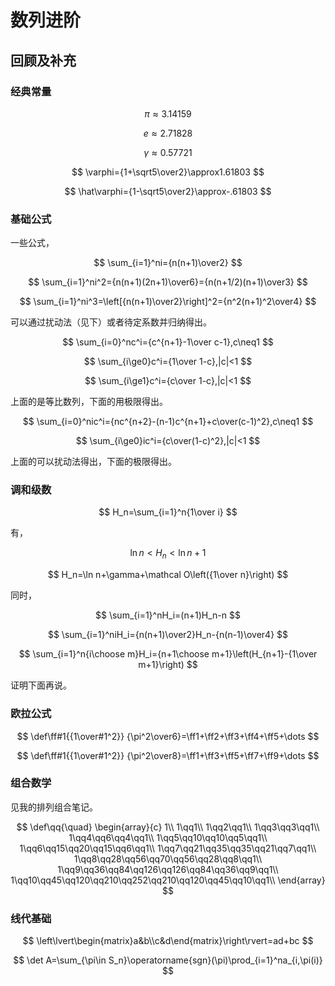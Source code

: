 # 数列进阶

## 回顾及补充

### 经典常量

$$
\pi\approx3.14159
$$

$$
e\approx2.71828
$$

$$
\gamma\approx0.57721
$$

$$
\varphi={1+\sqrt5\over2}\approx1.61803
$$

$$
\hat\varphi={1-\sqrt5\over2}\approx-.61803
$$

### 基础公式

一些公式，

$$
\sum_{i=1}^ni={n(n+1)\over2}
$$

$$
\sum_{i=1}^ni^2={n(n+1)(2n+1)\over6}={n(n+1/2)(n+1)\over3}
$$

$$
\sum_{i=1}^ni^3=\left[{n(n+1)\over2}\right]^2={n^2(n+1)^2\over4}
$$

可以通过扰动法（见下）或者待定系数并归纳得出。

$$
\sum_{i=0}^nc^i={c^{n+1}-1\over c-1},c\neq1
$$

$$
\sum_{i\ge0}c^i={1\over 1-c},|c|<1
$$

$$
\sum_{i\ge1}c^i={c\over 1-c},|c|<1
$$

上面的是等比数列，下面的用极限得出。

$$
\sum_{i=0}^nic^i={nc^{n+2}-(n-1)c^{n+1}+c\over(c-1)^2},c\neq1
$$

$$
\sum_{i\ge0}ic^i={c\over(1-c)^2},|c|<1
$$

上面的可以扰动法得出，下面的极限得出。

### 调和级数

$$
H_n=\sum_{i=1}^n{1\over i}
$$

有，

$$
\ln n<H_n<\ln n+1
$$

$$
H_n=\ln n+\gamma+\mathcal O\left({1\over n}\right)
$$

同时，

$$
\sum_{i=1}^nH_i=(n+1)H_n-n
$$

$$
\sum_{i=1}^niH_i={n(n+1)\over2}H_n-{n(n-1)\over4}
$$

$$
\sum_{i=1}^n{i\choose m}H_i={n+1\choose m+1}\left(H_{n+1}-{1\over m+1}\right)
$$

证明下面再说。

### 欧拉公式

$$
\def\ff#1{{1\over#1^2}}
{\pi^2\over6}=\ff1+\ff2+\ff3+\ff4+\ff5+\dots
$$

$$
\def\ff#1{{1\over#1^2}}
{\pi^2\over8}=\ff1+\ff3+\ff5+\ff7+\ff9+\dots
$$

### 组合数学

见我的排列组合笔记。

$$
\def\qq{\quad}
\begin{array}{c}
1\\
1\qq1\\
1\qq2\qq1\\
1\qq3\qq3\qq1\\
1\qq4\qq6\qq4\qq1\\
1\qq5\qq10\qq10\qq5\qq1\\
1\qq6\qq15\qq20\qq15\qq6\qq1\\
1\qq7\qq21\qq35\qq35\qq21\qq7\qq1\\
1\qq8\qq28\qq56\qq70\qq56\qq28\qq8\qq1\\
1\qq9\qq36\qq84\qq126\qq126\qq84\qq36\qq9\qq1\\
1\qq10\qq45\qq120\qq210\qq252\qq210\qq120\qq45\qq10\qq1\\
\end{array}
$$

### 线代基础

$$
\left\lvert\begin{matrix}a&b\\c&d\end{matrix}\right\rvert=ad+bc
$$

$$
\det A=\sum_{\pi\in S_n}\operatorname{sgn}(\pi)\prod_{i=1}^na_{i,\pi(i)}
$$
